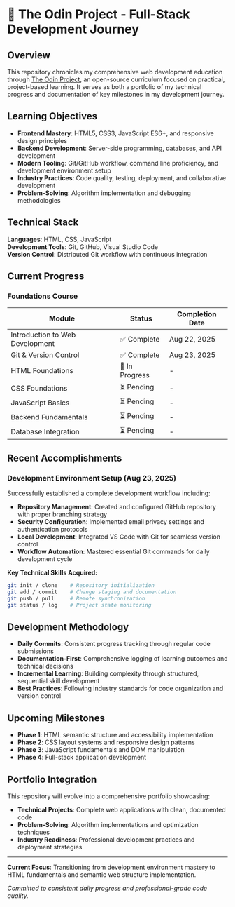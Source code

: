 
# 🚀 The Odin Project - Full-Stack Development Journey

## Overview
This repository chronicles my comprehensive web development education through [The Odin Project](https://www.theodinproject.com/), an open-source curriculum focused on practical, project-based learning. It serves as both a portfolio of my technical progress and documentation of key milestones in my development journey.

## Learning Objectives
- **Frontend Mastery**: HTML5, CSS3, JavaScript ES6+, and responsive design principles
- **Backend Development**: Server-side programming, databases, and API development
- **Modern Tooling**: Git/GitHub workflow, command line proficiency, and development environment setup
- **Industry Practices**: Code quality, testing, deployment, and collaborative development
- **Problem-Solving**: Algorithm implementation and debugging methodologies

## Technical Stack
**Languages**: HTML, CSS, JavaScript  
**Development Tools**: Git, GitHub, Visual Studio Code  
**Version Control**: Distributed Git workflow with continuous integration

## Current Progress

### Foundations Course
| Module | Status | Completion Date |
|--------|--------|----------------|
| Introduction to Web Development | ✅ Complete | Aug 22, 2025 |
| Git & Version Control | ✅ Complete | Aug 23, 2025 |
| HTML Foundations | 🔄 In Progress | - 
| CSS Foundations | ⏳ Pending | - |
| JavaScript Basics | ⏳ Pending | - |
| Backend Fundamentals | ⏳ Pending | - |
| Database Integration | ⏳ Pending | - |

## Recent Accomplishments

### Development Environment Setup (Aug 23, 2025)
Successfully established a complete development workflow including:
- **Repository Management**: Created and configured GitHub repository with proper branching strategy
- **Security Configuration**: Implemented email privacy settings and authentication protocols
- **Local Development**: Integrated VS Code with Git for seamless version control
- **Workflow Automation**: Mastered essential Git commands for daily development cycle

**Key Technical Skills Acquired:**
```bash
git init / clone    # Repository initialization
git add / commit    # Change staging and documentation
git push / pull     # Remote synchronization
git status / log    # Project state monitoring
```

## Development Methodology
- **Daily Commits**: Consistent progress tracking through regular code submissions
- **Documentation-First**: Comprehensive logging of learning outcomes and technical decisions
- **Incremental Learning**: Building complexity through structured, sequential skill development
- **Best Practices**: Following industry standards for code organization and version control

## Upcoming Milestones
- **Phase 1**: HTML semantic structure and accessibility implementation
- **Phase 2**: CSS layout systems and responsive design patterns  
- **Phase 3**: JavaScript fundamentals and DOM manipulation
- **Phase 4**: Full-stack application development

## Portfolio Integration
This repository will evolve into a comprehensive portfolio showcasing:
- **Technical Projects**: Complete web applications with clean, documented code
- **Problem-Solving**: Algorithm implementations and optimization techniques
- **Industry Readiness**: Professional development practices and deployment strategies

---

**Current Focus**: Transitioning from development environment mastery to HTML fundamentals and semantic web structure implementation.

*Committed to consistent daily progress and professional-grade code quality.*

